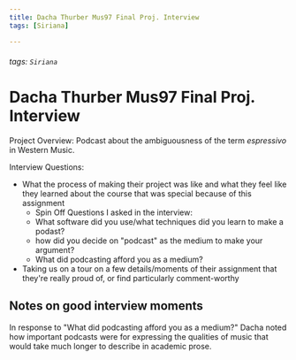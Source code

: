 ```yaml
---
title: Dacha Thurber Mus97 Final Proj. Interview
tags: [Siriana]

---
```


###### tags: `Siriana`
# Dacha Thurber Mus97 Final Proj. Interview
Project Overview:
Podcast about the ambiguousness of the term *espressivo* in Western Music. 

Interview Questions: 

* What the process of making their project was like and what they feel like they learned about the course that was special because of this assignment
    * Spin Off Questions I asked in the interview:
    * What software did you use/what techniques did you learn to make a podast? 
    * how did you decide on "podcast" as the medium to make your argument? 
    * What did podcasting afford you as a medium?
* Taking us on a tour on a few details/moments of their assignment that they're really proud of, or find particularly comment-worthy

## Notes on good interview moments
In response to 
    "What did podcasting afford you as a medium?"
    Dacha noted how important podcasts were for expressing the qualities of music that would take much longer to describe in academic prose. 